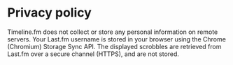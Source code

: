 # Privacy policy

Timeline.fm does not collect or store any personal information on remote servers.
Your Last.fm username is stored in your browser using the Chrome (Chromium) Storage Sync API.
The displayed scrobbles are retrieved from Last.fm over a secure channel (HTTPS), and are not stored.
